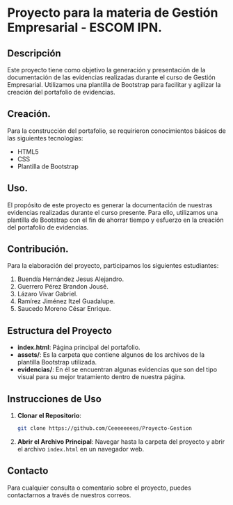 # Proyecto para la materia de Gestión Empresarial - ESCOM IPN.

## Descripción

Este proyecto tiene como objetivo la generación y presentación de la documentación de las evidencias realizadas durante el curso de Gestión Empresarial.
Utilizamos una plantilla de Bootstrap para facilitar y agilizar la creación del portafolio de evidencias.

## Creación.
Para la construcción del portafolio, se requirieron conocimientos básicos de las siguientes tecnologías:
- HTML5
- CSS
- Plantilla de Bootstrap

## Uso.
El propósito de este proyecto es generar la documentación de nuestras evidencias realizadas durante el curso presente. Para ello, utilizamos una plantilla de Bootstrap con el fin de ahorrar tiempo y esfuerzo en la creación del portafolio de evidencias.
## Contribución.
Para la elaboración del proyecto, participamos los siguientes estudiantes:
1. Buendía Hernández Jesus Alejandro.
2. Guerrero Pérez Brandon Jousé.
3. Lázaro Vivar Gabriel.
4. Ramírez Jiménez Itzel Guadalupe.
5. Saucedo Moreno César Enrique.

## Estructura del Proyecto
- **index.html**: Página principal del portafolio.
- **assets/**: Es la carpeta que contiene algunos de los archivos de la plantilla Bootstrap utilizada.
- **evidencias/**: En él se encuentran algunas evidencias que son del tipo visual para su mejor tratamiento dentro de nuestra página.

## Instrucciones de Uso
1. **Clonar el Repositorio**:
    ```bash
    git clone https://github.com/Ceeeeeeees/Proyecto-Gestion
    ```
2. **Abrir el Archivo Principal**:
    Navegar hasta la carpeta del proyecto y abrir el archivo `index.html` en un navegador web.

## Contacto
Para cualquier consulta o comentario sobre el proyecto, puedes contactarnos a través de nuestros correos.
